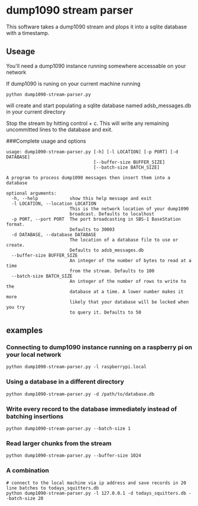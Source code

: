 # dump1090 stream parser

This software takes a dump1090 stream and plops it into a sqlite database with a timestamp.

## Useage

You'll need a dump1090 instance running somewhere accessable on your network

If dump1090 is runing on your current machine running

```
python dump1090-stream-parser.py
```

will create and start populating a sqlite database named adsb_messages.db in your current directory

Stop the stream by hitting control + c. This will write any remaining uncommitted lines to the database and exit. 

###Complete usage and options

```
usage: dump1090-stream-parser.py [-h] [-l LOCATION] [-p PORT] [-d DATABASE]
                                 [--buffer-size BUFFER_SIZE]
                                 [--batch-size BATCH_SIZE]

A program to process dump1090 messages then insert them into a database

optional arguments:
  -h, --help            show this help message and exit
  -l LOCATION, --location LOCATION
                        This is the network location of your dump1090
                        broadcast. Defaults to localhost
  -p PORT, --port PORT  The port broadcasting in SBS-1 BaseStation format.
                        Defaults to 30003
  -d DATABASE, --database DATABASE
                        The location of a database file to use or create.
                        Defaults to adsb_messages.db
  --buffer-size BUFFER_SIZE
                        An integer of the number of bytes to read at a time
                        from the stream. Defaults to 100
  --batch-size BATCH_SIZE
                        An integer of the number of rows to write to the
                        database at a time. A lower number makes it more
                        likely that your database will be locked when you try
                        to query it. Defaults to 50
```

## examples

### Connecting to dump1090 instance running on a raspberry pi on your local network 

```
python dump1090-stream-parser.py -l raspberrypi.local
```

### Using a database in a different directory

```
python dump1090-stream-parser.py -d /path/to/database.db
```

### Write every record to the database immediately instead of batching insertions 
```
python dump1090-stream-parser.py --batch-size 1
```

### Read larger chunks from the stream
```
python dump1090-stream-parser.py --buffer-size 1024
```

### A combination
```
# connect to the local machine via ip address and save records in 20 line batches to todays_squitters.db
python dump1090-stream-parser.py -l 127.0.0.1 -d todays_squitters.db --batch-size 20
```